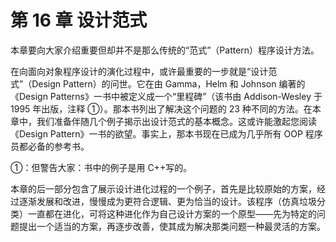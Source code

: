 # 第 16 章 设计范式

本章要向大家介绍重要但却并不是那么传统的“范式”（Pattern）程序设计方法。

在向面向对象程序设计的演化过程中，或许最重要的一步就是“设计范式”（Design Pattern）的问世。它在由 Gamma，Helm 和 Johnson 编著的《Design Patterns》一书中被定义成一个“里程碑”（该书由 Addison-Wesley 于 1995 年出版，注释 ①）。那本书列出了解决这个问题的 23 种不同的方法。在本章中，我们准备伴随几个例子揭示出设计范式的基本概念。这或许能激起您阅读《Design Pattern》一书的欲望。事实上，那本书现在已成为几乎所有 OOP 程序员都必备的参考书。

①：但警告大家：书中的例子是用 C++写的。

本章的后一部分包含了展示设计进化过程的一个例子，首先是比较原始的方案，经过逐渐发展和改进，慢慢成为更符合逻辑、更为恰当的设计。该程序（仿真垃圾分类）一直都在进化，可将这种进化作为自己设计方案的一个原型——先为特定的问题提出一个适当的方案，再逐步改善，使其成为解决那类问题一种最灵活的方案。
